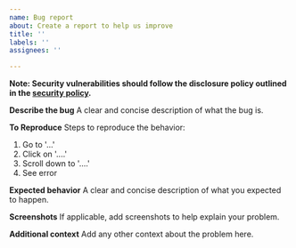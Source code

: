 ```yaml
---
name: Bug report
about: Create a report to help us improve
title: ''
labels: ''
assignees: ''

---
```


**Note: Security vulnerabilities should follow the disclosure policy outlined in the [security policy](/security.md).**

**Describe the bug**
A clear and concise description of what the bug is.

**To Reproduce**
Steps to reproduce the behavior:
1. Go to '...'
2. Click on '....'
3. Scroll down to '....'
4. See error

**Expected behavior**
A clear and concise description of what you expected to happen.

**Screenshots**
If applicable, add screenshots to help explain your problem.

**Additional context**
Add any other context about the problem here.
